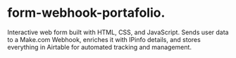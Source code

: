 # form-webhook-portafolio.
Interactive web form built with HTML, CSS, and JavaScript. Sends user data to a Make.com Webhook, enriches it with IPinfo details, and stores everything in Airtable for automated tracking and management.
